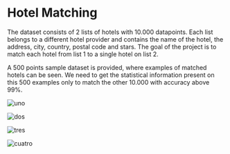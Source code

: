 # Hotel Matching

The dataset consists of 2 lists of hotels with 10.000 datapoints. Each list belongs to a different hotel provider and contains the name of the hotel, the address, city, country, postal code and stars. The goal of the project is to match each hotel from list 1 to a single hotel on list 2.

A 500 points sample dataset is provided, where examples of matched hotels can be seen. We need to get the statistical information present on this 500 examples only to match the other 10.000 with accuracy above 99%.

![uno](https://user-images.githubusercontent.com/31891596/51260850-d6810500-19b7-11e9-80d8-94925ec89fe6.JPG)


![dos](https://user-images.githubusercontent.com/31891596/51260847-d5e86e80-19b7-11e9-922d-da3d5135d3ba.JPG)


![tres](https://user-images.githubusercontent.com/31891596/51260848-d5e86e80-19b7-11e9-8951-af23f4604edc.JPG)


![cuatro](https://user-images.githubusercontent.com/31891596/51260845-d5e86e80-19b7-11e9-827d-4fc35233195d.JPG)
